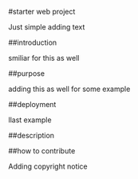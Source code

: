 #starter web project

Just simple adding text

##introduction

smiliar for this as well

##purpose

adding this as well for some example

##deployment

llast example

##description

##how to contribute

Adding copyright notice